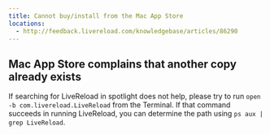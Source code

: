 ```yaml
---
title: Cannot buy/install from the Mac App Store
locations:
  - http://feedback.livereload.com/knowledgebase/articles/86290
---
```


## Mac App Store complains that another copy already exists

If searching for LiveReload in spotlight does not help, please try to run `open -b com.livereload.LiveReload` from the Terminal. If that command succeeds in running LiveReload, you can determine the path using `ps aux | grep LiveReload`.